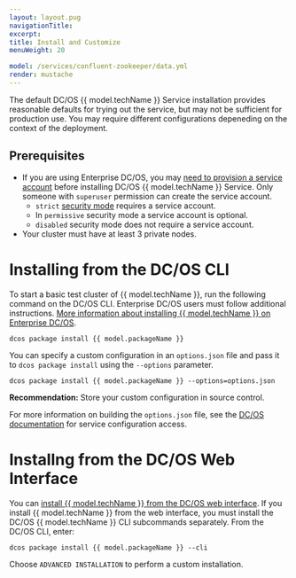 ```yaml
---
layout: layout.pug
navigationTitle:
excerpt:
title: Install and Customize
menuWeight: 20

model: /services/confluent-zookeeper/data.yml
render: mustache
---
```


<!-- Imported from git@github.com:mesosphere/dcos-zookeeper.git:update-docs -->

The default DC/OS {{ model.techName }} Service installation provides reasonable defaults for trying out the service, but may not be sufficient for production use. You may require different configurations depeneding on the context of the deployment.

## Prerequisites

- If you are using Enterprise DC/OS, you may [need to provision a service account](/latest/security/service-auth/custom-service-auth/) before installing DC/OS {{ model.techName }} Service. Only someone with `superuser` permission can create the service account.
  - `strict` [security mode](/latest/administration/installing/custom/configuration-parameters/#security) requires a service account.
  - In `permissive` security mode a service account is optional.
  - `disabled` security mode does not require a service account.
- Your cluster must have at least 3 private nodes.

# Installing from the DC/OS CLI

To start a basic test cluster of {{ model.techName }}, run the following command on the DC/OS CLI. Enterprise DC/OS users must follow additional instructions. [More information about installing {{ model.techName }} on Enterprise DC/OS](/latest/security/service-auth/custom-service-auth/).

```shell
dcos package install {{ model.packageName }}
```

You can specify a custom configuration in an `options.json` file and pass it to `dcos package install` using the `--options` parameter.

```shell
dcos package install {{ model.packageName }} --options=options.json
```

**Recommendation:** Store your custom configuration in source control.

For more information on building the `options.json` file, see the [DC/OS documentation](/latest/usage/managing-services/config-universe-service/) for service configuration access.

# Installng from the DC/OS Web Interface

You can [install {{ model.techName }} from the DC/OS web interface](/latest/usage/managing-services/install/). If you install {{ model.techName }} from the web interface, you must install the DC/OS {{ model.techName }} CLI subcommands separately. From the DC/OS CLI, enter:

```shell
dcos package install {{ model.packageName }} --cli
```

Choose `ADVANCED INSTALLATION` to perform a custom installation.
